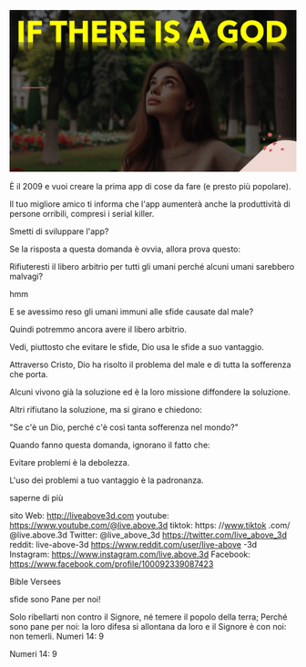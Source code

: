 ![Video cover image](../cover.jpg "cover photo")

È il 2009 e vuoi creare la prima app di cose da fare (e presto più popolare).

Il tuo migliore amico ti informa che l'app aumenterà anche la produttività di persone orribili, compresi i serial killer.

Smetti di sviluppare l'app?

Se la risposta a questa domanda è ovvia, allora prova questo:

Rifiuteresti il ​​libero arbitrio per tutti gli umani perché alcuni umani sarebbero malvagi?

hmm

E se avessimo reso gli umani immuni alle sfide causate dal male?

Quindi potremmo ancora avere il libero arbitrio.

Vedi, piuttosto che evitare le sfide, Dio usa le sfide a suo vantaggio.

Attraverso Cristo, Dio ha risolto il problema del male e di tutta la sofferenza che porta.

Alcuni vivono già la soluzione ed è la loro missione diffondere la soluzione.

Altri rifiutano la soluzione, ma si girano e chiedono:

"Se c'è un Dio, perché c'è così tanta sofferenza nel mondo?"

Quando fanno questa domanda, ignorano il fatto che:

Evitare problemi è la debolezza.

L'uso dei problemi a tuo vantaggio è la padronanza.

saperne di più

sito Web: http://liveabove3d.com
youtube: https://www.youtube.com/@live.above.3d
tiktok: https: //www.tiktok .com/ @live.above.3d
Twitter: @live_above_3d https://twitter.com/live_above_3d
reddit: live-above-3d https://www.reddit.com/user/live-above -3d
Instagram: https://www.instagram.com/live.above.3d
Facebook: https://www.facebook.com/profile/100092339087423


Bible Versees

sfide sono Pane per noi!

Solo ribellarti non contro il Signore, né temere il popolo della terra; Perché sono pane per noi: la loro difesa si allontana da loro e il Signore è con noi: non temerli.
Numeri 14: 9

Numeri 14: 9